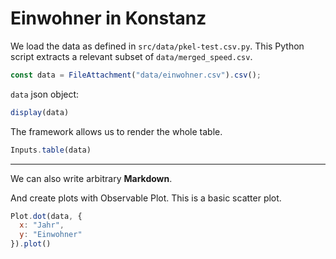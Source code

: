 # Einwohner in Konstanz

We load the data as defined in `src/data/pkel-test.csv.py`. This Python
script extracts a relevant subset of `data/merged_speed.csv`.

```js
const data = FileAttachment("data/einwohner.csv").csv();
```

`data` json object:

```js
display(data)
```

The framework allows us to render the whole table.

```js
Inputs.table(data)
```

---

We can also write arbitrary **Markdown**.

And create plots with Observable Plot. This is a basic scatter plot.

```js
Plot.dot(data, {
  x: "Jahr",
  y: "Einwohner"
}).plot()
```

